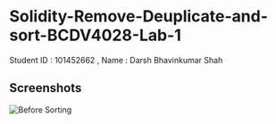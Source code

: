 # Solidity-Remove-Deuplicate-and-sort-BCDV4028-Lab-1
Student ID : 101452662 , Name  : Darsh Bhavinkumar Shah
## Screenshots

![Before Sorting](https://github.com/Darshhhhh/Solidity-Remove-Deuplicate-and-sort-BCDV4028-Lab-1/blob/main/Before%20Sorting.png)

